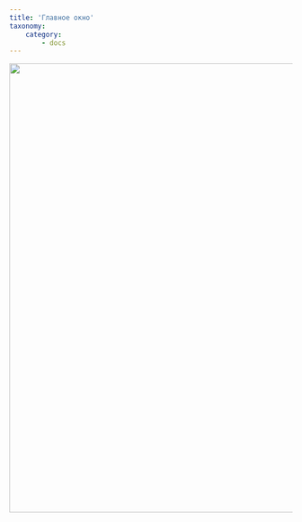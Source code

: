 ```yaml
---
title: 'Главное окно'
taxonomy:
    category:
        - docs
---
```


<img src="https://cloud.githubusercontent.com/assets/20211341/20167519/38f1fe30-a703-11e6-9c8b-67153d2f3fc2.png" width=800 heigth=600 />
